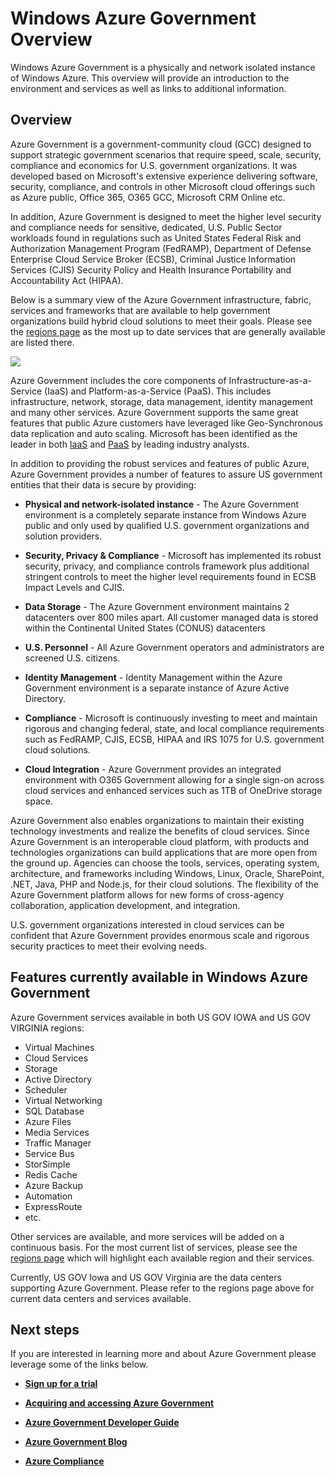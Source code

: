 <properties 
   pageTitle="Azure Government Overview" 
   description="This article provides an overview of the Azure Government Cloud capabilities and the trustworthy design and security used to support compliance applicable to federal, state, and local government organizations and their partners. " 
   services="Azure-Government" 
   documentationCenter="" 
   authors="joharve2" 
   manager="chrisnie" 
   editor=""/>

<tags
	ms.service="multiple"
	ms.date="10/28/2015"
	wacn.date=""/>

# Windows Azure Government Overview 

<p> Windows Azure Government is a physically and network isolated instance of Windows Azure.  This overview will provide an introduction to the environment and services as well as links to additional information.


## <a name="Overview"></a>Overview

Azure Government is a government-community cloud (GCC) designed to support strategic government scenarios that require speed, scale, security, compliance and economics for U.S. government organizations.   It was developed based on Microsoft's extensive experience delivering software, security, compliance, and controls in other Microsoft cloud offerings such as Azure public, Office 365, O365 GCC, Microsoft CRM Online etc. 

In addition, Azure Government is designed to meet the higher level security and compliance needs for sensitive, dedicated, U.S. Public Sector workloads found in regulations such as United States Federal Risk and Authorization Management Program (FedRAMP), Department of Defense Enterprise Cloud Service Broker (ECSB), Criminal Justice Information Services (CJIS) Security Policy and Health Insurance Portability and Accountability Act (HIPAA).     

Below is a summary view of the Azure Government infrastructure, fabric, services and frameworks that are available to help government organizations build hybrid cloud solutions to meet their goals.  Please see the [regions page](http://azure.microsoft.com/regions/#services) as the most up to date services that are generally available are listed there.

![][2]

Azure Government includes the core components of Infrastructure-as-a-Service (IaaS) and Platform-as-a-Service (PaaS).  This includes infrastructure, network, storage, data management, identity management and many other services.  Azure Government supports the same great features that public Azure customers have leveraged like Geo-Synchronous data replication and auto scaling. Microsoft has been identified as the leader in both <a href="https://www.gartner.com/doc/2575715/magic-quadrant-cloud-infrastructure-service" target="_new">IaaS</a> and <a href="https://www.gartner.com/doc/2645317/magic-quadrant-enterprise-application-platform" target="_new">PaaS<a/> by leading industry analysts.

In addition to providing the robust services and features of public Azure, Azure Government provides a number of features to assure US government entities that their data is secure by providing:

- **Physical and network-isolated instance** - The Azure Government environment is a completely separate instance from Windows Azure public and only used by qualified U.S. government organizations and solution providers.

- **Security, Privacy & Compliance** - Microsoft has implemented its robust security, privacy, and compliance controls framework plus additional stringent controls to meet the higher level requirements found in ECSB Impact Levels and CJIS. 

- **Data Storage** - The Azure Government environment maintains 2 datacenters over 800 miles apart. All customer managed data is stored within the Continental United States (CONUS) datacenters

- **U.S. Personnel** - All Azure Government operators and administrators are screened U.S. citizens.

- **Identity Management** - Identity Management within the Azure Government environment is a separate instance of Azure Active Directory.

- **Compliance** - Microsoft is continuously investing to meet and maintain rigorous and changing federal, state, and local compliance requirements such as FedRAMP, CJIS, ECSB, HIPAA and IRS 1075 for U.S. government cloud solutions. 

- **Cloud Integration** - Azure Government provides an integrated environment with O365 Government allowing for a single sign-on across cloud services and enhanced services such as 1TB of OneDrive storage space.

Azure Government also enables organizations to maintain their existing technology investments and realize the benefits of cloud services.  Since Azure Government is an interoperable cloud platform, with products and technologies organizations can build applications that are more open from the ground up.  Agencies can choose the tools, services, operating system, architecture, and frameworks including Windows, Linux, Oracle, SharePoint, .NET, Java, PHP and Node.js, for their cloud solutions. The flexibility of the Azure Government platform allows for new forms of cross-agency collaboration, application development, and integration.  

U.S. government organizations interested in cloud services can be confident that Azure Government provides enormous scale and rigorous security practices to meet their evolving needs. 







## <a name="Features"></a> Features currently available in Windows Azure Government
Azure Government services available in both US GOV IOWA and US GOV VIRGINIA regions:

- Virtual Machines
- Cloud Services
- Storage
- Active Directory
- Scheduler
- Virtual Networking
- SQL Database
- Azure Files
- Media Services
- Traffic Manager
- Service Bus
- StorSimple
- Redis Cache
- Azure Backup
- Automation
- ExpressRoute
- etc.

Other services are available, and more services will be added on a continuous basis.  For the most current list of services, please see the [regions page](http://azure.microsoft.com/regions/#services) which will highlight each available region and their services.  

Currently, US GOV Iowa and US GOV Virginia are the data centers supporting Azure Government.  Please refer to the regions page above for current data centers and services available.

<!--Every topic should have next steps and links to the next logical set of content to keep the customer engaged -->

## <a name="next"></a>Next steps

If you are interested in learning more and about Azure Government please leverage some of the links below.

- **[Sign up for a trial](https://azuregov.microsoft.com/trial/azuregovtrial)**

- **[Acquiring and accessing Azure Government](http://azure.com/gov)**

- **[Azure Government Developer Guide](/azureazure-government-developer-guide)**

- **[Azure Government Blog](http://blogs.msdn.com/b/azuregov/)**

- **[Azure Compliance](/support/trust-center/compliance/)**



<!--- **<A href="/azure-government-service-description">Azure Government Service Descriptions</a>**-->




<!-- Images. -->

[1]: ./media/azure-government-developer-guide/publisherguide.png
[2]: ./media/azure-government-overview/azure-gov-overview.jpg

<!--Link references-->
[Link 1 to another azure.microsoft.com documentation topic]: virtual-machines/virtual-machines-windows-tutorial.md
[Link 2 to another azure.microsoft.com documentation topic]: app-service-web/web-sites-custom-domain-name.md
[Link 3 to another azure.microsoft.com documentation topic]: storage-whatis-account.md
